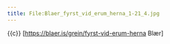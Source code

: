 ```yaml
---
title: File:Blaer_fyrst_vid_erum_herna_1-21_4.jpg
---
```


{{c}} [https://blaer.is/grein/fyrst-vid-erum-herna Blær]
